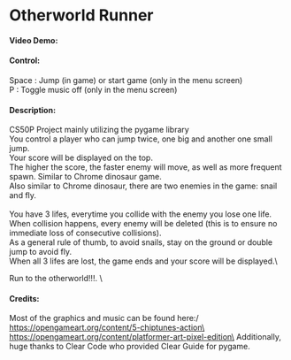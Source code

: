 # Otherworld Runner
#### Video Demo:

#### Control:
Space   : Jump (in game) or start game (only in the menu screen)\
P       : Toggle music off (only in the menu screen)

#### Description:
CS50P Project mainly utilizing the pygame library\
You control a player who can jump twice, one big and another one small jump.\
Your score will be displayed on the top.\
The higher the score, the faster enemy will move, as well as more frequent spawn. Similar to Chrome dinosaur game.\
Also similar to Chrome dinosaur, there are two enemies in the game: snail and fly.\
\
You have 3 lifes, everytime you collide with the enemy you lose one life.\
When collision happens, every enemy will be deleted (this is to ensure no immediate loss of consecutive collisions).\
As a general rule of thumb, to avoid snails, stay on the ground or double jump to avoid fly.\
When all 3 lifes are lost, the game ends and your score will be displayed.\  


Run to the otherworld!!!.
\  


#### Credits:
Most of the graphics and music can be found here:/
https://opengameart.org/content/5-chiptunes-action\
https://opengameart.org/content/platformer-art-pixel-edition\
Additionally, huge thanks to Clear Code who provided Clear Guide for pygame.
